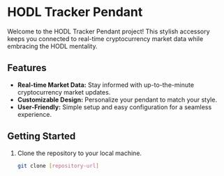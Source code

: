 # HODL Tracker Pendant

Welcome to the HODL Tracker Pendant project! This stylish accessory keeps you connected to real-time cryptocurrency market data while embracing the HODL mentality.

## Features

- **Real-time Market Data:** Stay informed with up-to-the-minute cryptocurrency market updates.
- **Customizable Design:** Personalize your pendant to match your style.
- **User-Friendly:** Simple setup and easy configuration for a seamless experience.

## Getting Started

1. Clone the repository to your local machine.
   ```bash
   git clone [repository-url]
